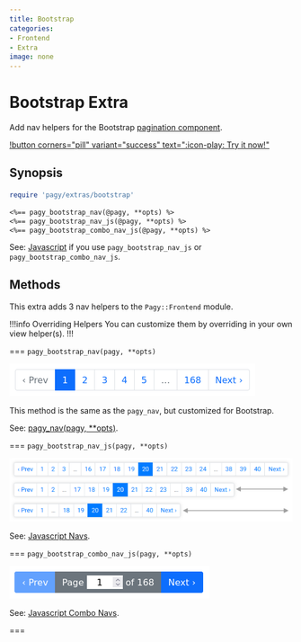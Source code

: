 ```yaml
---
title: Bootstrap
categories:
- Frontend
- Extra
image: none
---
```


# Bootstrap Extra

Add nav helpers for the Bootstrap [pagination component](https://getbootstrap.com/docs/4.1/components/pagination).

[!button corners="pill" variant="success" text=":icon-play: Try it now!"](/docs/Practical%20Guide/playground.md#3-demo-app)
## Synopsis

```ruby pagy.rb (initializer)
require 'pagy/extras/bootstrap'
```

```erb View (helper)
<%== pagy_bootstrap_nav(@pagy, **opts) %>
<%== pagy_bootstrap_nav_js(@pagy, **opts) %>
<%== pagy_bootstrap_combo_nav_js(@pagy, **opts) %>
```

See: [Javascript](/docs/api/resources/javascript.md) if you use `pagy_bootstrap_nav_js` or `pagy_bootstrap_combo_nav_js`.

## Methods

This extra adds 3 nav helpers to the `Pagy::Frontend` module.

!!!info Overriding Helpers
You can customize them by overriding in your own view helper(s).
!!!

=== `pagy_bootstrap_nav(pagy, **opts)`

![pagy_bootstrap_nav](/docs/assets/images/bootstrap_nav.png)

This method is the same as the `pagy_nav`, but customized for Bootstrap.

See: [pagy_nav(pagy, **opts)](/docs/api/frontend.md#pagy-nav-pagy-opts).

=== `pagy_bootstrap_nav_js(pagy, **opts)`

![bootstrap_nav_js: Responsive nav.](/docs/assets/images/bootstrap_nav_js.png)

See: [Javascript Navs](/docs/api/resources/javascript/navs.md).

=== `pagy_bootstrap_combo_nav_js(pagy, **opts)`

![bootstrap_combo_nav_js](/docs/assets/images/bootstrap_combo_nav_js.png)

See: [Javascript Combo Navs](/docs/api/resources/javascript/combo-navs.md).

===
